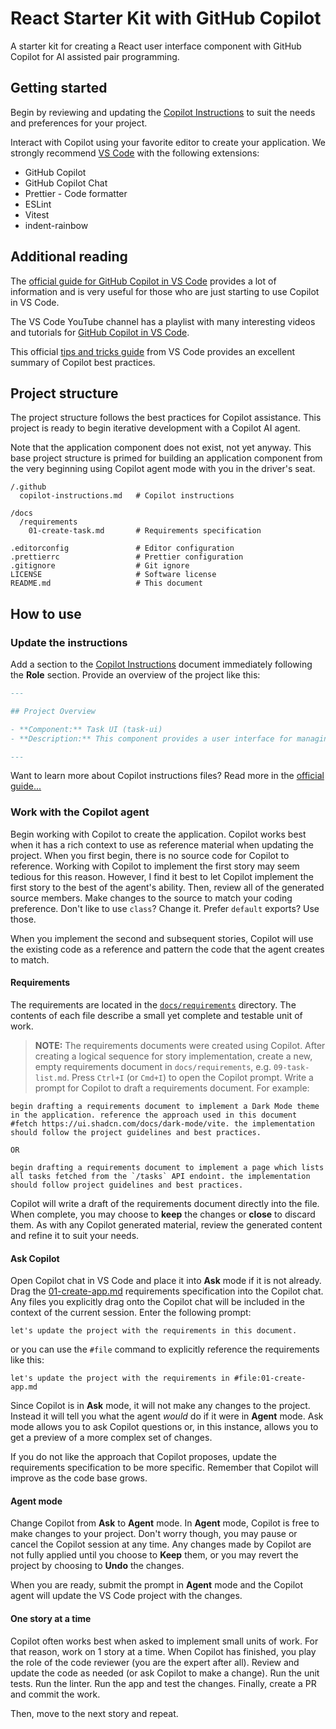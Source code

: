 # React Starter Kit with GitHub Copilot

A starter kit for creating a React user interface component with GitHub Copilot for AI assisted pair programming.

## Getting started

Begin by reviewing and updating the [Copilot Instructions](.github/copilot-instructions.md) to suit the needs and preferences for your project.

Interact with Copilot using your favorite editor to create your application. We strongly recommend [VS Code][vscode] with the following extensions:

- GitHub Copilot
- GitHub Copilot Chat
- Prettier - Code formatter
- ESLint
- Vitest
- indent-rainbow

## Additional reading

The [official guide for GitHub Copilot in VS Code][vscode-copilot-docs] provides a lot of information and is very useful for those who are just starting to use Copilot in VS Code.

The VS Code YouTube channel has a playlist with many interesting videos and tutorials for [GitHub Copilot in VS Code](https://youtube.com/playlist?list=PLj6YeMhvp2S7rQaCLRrMnzRdkNdKnMVwg&si=KIRHyFKYyMcUssQ3).

This official [tips and tricks guide](https://code.visualstudio.com/docs/copilot/copilot-tips-and-tricks) from VS Code provides an excellent summary of Copilot best practices.

## Project structure

The project structure follows the best practices for Copilot assistance. This project is ready to begin iterative development with a Copilot AI agent.

Note that the application component does not exist, not yet anyway. This base project structure is primed for building an application component from the very beginning using Copilot agent mode with you in the driver's seat.

```
/.github
  copilot-instructions.md   # Copilot instructions

/docs
  /requirements
    01-create-task.md       # Requirements specification

.editorconfig               # Editor configuration
.prettierrc                 # Prettier configuration
.gitignore                  # Git ignore
LICENSE                     # Software license
README.md                   # This document
```

## How to use

### Update the instructions

Add a section to the [Copilot Instructions](./.github/copilot-instructions.md) document immediately following the **Role** section. Provide an overview of the project like this:

```md
---

## Project Overview

- **Component:** Task UI (task-ui)
- **Description:** This component provides a user interface for managing tasks, including creating, retrieving, updating, and deleting tasks. It uses React for the frontend, with state management handled by React Query and form validation managed by React Hook Form and Zod. The project follows best practices for TypeScript development, Vite for build tooling, and unit testing with Vitest.

---
```

Want to learn more about Copilot instructions files? Read more in the [official guide...](https://code.visualstudio.com/docs/copilot/copilot-tips-and-tricks#_personalize-copilot-with-instructions-files)

### Work with the Copilot agent

Begin working with Copilot to create the application. Copilot works best when it has a rich context to use as reference material when updating the project. When you first begin, there is no source code for Copilot to reference. Working with Copilot to implement the first story may seem tedious for this reason. However, I find it best to let Copilot implement the first story to the best of the agent's ability. Then, review all of the generated source members. Make changes to the source to match your coding preference. Don't like to use `class`? Change it. Prefer `default` exports? Use those.

When you implement the second and subsequent stories, Copilot will use the existing code as a reference and pattern the code that the agent creates to match.

#### Requirements

The requirements are located in the [`docs/requirements`](docs/requirements/) directory. The contents of each file describe a small yet complete and testable unit of work.

> **NOTE:** The requirements documents were created using Copilot. After creating a logical sequence for story implementation, create a new, empty requirements document in `docs/requirements`, e.g. `09-task-list.md`. Press `Ctrl+I` (or `Cmd+I`) to open the Copilot prompt. Write a prompt for Copilot to draft a requirements document. For example:

```
begin drafting a requirements document to implement a Dark Mode theme in the application. reference the approach used in this document #fetch https://ui.shadcn.com/docs/dark-mode/vite. the implementation should follow the project guidelines and best practices.

OR

begin drafting a requirements document to implement a page which lists all tasks fetched from the `/tasks` API endoint. the implementation should follow project guidelines and best practices.
```

Copilot will write a draft of the requirements document directly into the file. When complete, you may choose to **keep** the changes or **close** to discard them. As with any Copilot generated material, review the generated content and refine it to suit your needs.

#### Ask Copilot

Open Copilot chat in VS Code and place it into **Ask** mode if it is not already. Drag the [01-create-app.md](docs/requirements/01-create-app.md) requirements specification into the Copilot chat. Any files you explicitly drag onto the Copilot chat will be included in the context of the current session. Enter the following prompt:

```
let's update the project with the requirements in this document.
```

or you can use the `#file` command to explicitly reference the requirements like this:

```
let's update the project with the requirements in #file:01-create-app.md
```

Since Copilot is in **Ask** mode, it will not make any changes to the project. Instead it will tell you what the agent _would_ do if it were in **Agent** mode. Ask mode allows you to ask Copilot questions or, in this instance, allows you to get a preview of a more complex set of changes.

If you do not like the approach that Copilot proposes, update the requirements specification to be more specific. Remember that Copilot will improve as the code base grows.

#### Agent mode

Change Copilot from **Ask** to **Agent** mode. In **Agent** mode, Copilot is free to make changes to your project. Don't worry though, you may pause or cancel the Copilot session at any time. Any changes made by Copilot are not fully applied until you choose to **Keep** them, or you may revert the project by choosing to **Undo** the changes.

When you are ready, submit the prompt in **Agent** mode and the Copilot agent will update the VS Code project with the changes.

#### One story at a time

Copilot often works best when asked to implement small units of work. For that reason, work on 1 story at a time. When Copilot has finished, you play the role of the code reviewer (you are the expert after all). Review and update the code as needed (or ask Copilot to make a change). Run the unit tests. Run the linter. Run the app and test the changes. Finally, create a PR and commit the work.

Then, move to the next story and repeat.

[vscode]: https://code.visualstudio.com/ 'Visual Studio Code'
[vscode-copilot-docs]: https://code.visualstudio.com/docs/copilot/overview 'GitHub Copilot in VS Code'
